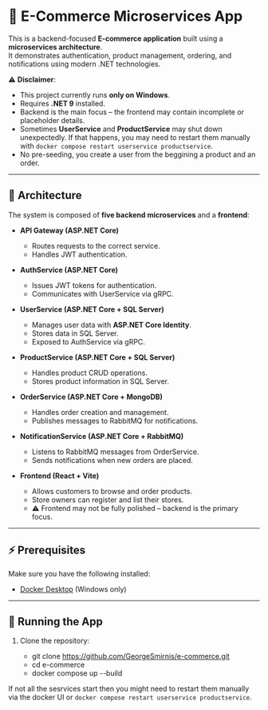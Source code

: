 # 🛒 E-Commerce Microservices App

This is a backend-focused **E-commerce application** built using a **microservices architecture**.  
It demonstrates authentication, product management, ordering, and notifications using modern .NET technologies.  

⚠️ **Disclaimer**:  
- This project currently runs **only on Windows**.  
- Requires **.NET 9** installed.  
- Backend is the main focus – the frontend may contain incomplete or placeholder details.  
- Sometimes **UserService** and **ProductService** may shut down unexpectedly. If that happens, you may need to restart them manually with `docker compose restart userservice productservice`.
- No pre-seeding, you create a user from the beggining a product and an order.

---

## 🧩 Architecture

The system is composed of **five backend microservices** and a **frontend**:

- **API Gateway (ASP.NET Core)**  
  - Routes requests to the correct service.  
  - Handles JWT authentication.  

- **AuthService (ASP.NET Core)**  
  - Issues JWT tokens for authentication.  
  - Communicates with UserService via gRPC.  

- **UserService (ASP.NET Core + SQL Server)**  
  - Manages user data with **ASP.NET Core Identity**.  
  - Stores data in SQL Server.  
  - Exposed to AuthService via gRPC.  

- **ProductService (ASP.NET Core + SQL Server)**  
  - Handles product CRUD operations.  
  - Stores product information in SQL Server.  

- **OrderService (ASP.NET Core + MongoDB)**  
  - Handles order creation and management.  
  - Publishes messages to RabbitMQ for notifications.  

- **NotificationService (ASP.NET Core + RabbitMQ)**  
  - Listens to RabbitMQ messages from OrderService.  
  - Sends notifications when new orders are placed.  

- **Frontend (React + Vite)**  
  - Allows customers to browse and order products.  
  - Store owners can register and list their stores.  
  - ⚠️ Frontend may not be fully polished – backend is the primary focus.

---

## ⚡ Prerequisites

Make sure you have the following installed:

- [Docker Desktop](https://www.docker.com/products/docker-desktop/) (Windows only)  
 
---

## 🚀 Running the App

1. Clone the repository:
   
   - git clone https://github.com/GeorgeSmirnis/e-commerce.git
   - cd e-commerce
   - docker compose up --build
   
If not all the sesrvices start then you might need to restart them manually via the docker UI or `docker compose restart userservice productservice`.

